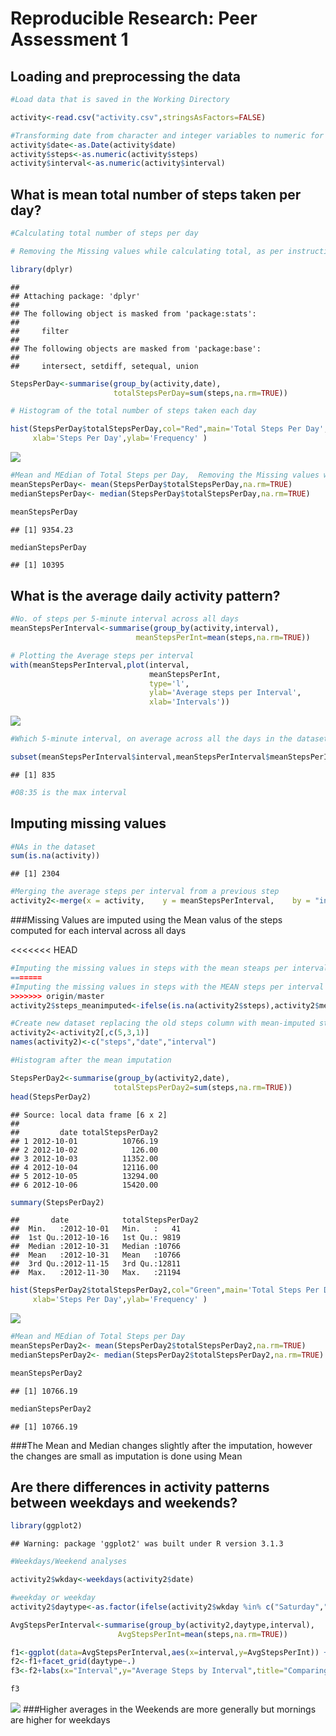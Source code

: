 # Reproducible Research: Peer Assessment 1


## Loading and preprocessing the data


```r
#Load data that is saved in the Working Directory

activity<-read.csv("activity.csv",stringsAsFactors=FALSE)

#Transforming date from character and integer variables to numeric for ease of calculations
activity$date<-as.Date(activity$date)
activity$steps<-as.numeric(activity$steps)
activity$interval<-as.numeric(activity$interval)
```

## What is mean total number of steps taken per day?


```r
#Calculating total number of steps per day

# Removing the Missing values while calculating total, as per instructions missings to be ignored

library(dplyr)
```

```
## 
## Attaching package: 'dplyr'
## 
## The following object is masked from 'package:stats':
## 
##     filter
## 
## The following objects are masked from 'package:base':
## 
##     intersect, setdiff, setequal, union
```

```r
StepsPerDay<-summarise(group_by(activity,date),
                       totalStepsPerDay=sum(steps,na.rm=TRUE))

# Histogram of the total number of steps taken each day

hist(StepsPerDay$totalStepsPerDay,col="Red",main='Total Steps Per Day',
     xlab='Steps Per Day',ylab='Frequency' )
```

![](PA1_template_files/figure-html/unnamed-chunk-2-1.png) 

```r
#Mean and MEdian of Total Steps per Day,  Removing the Missing values while calculating mean/median
meanStepsPerDay<- mean(StepsPerDay$totalStepsPerDay,na.rm=TRUE)
medianStepsPerDay<- median(StepsPerDay$totalStepsPerDay,na.rm=TRUE)

meanStepsPerDay
```

```
## [1] 9354.23
```

```r
medianStepsPerDay
```

```
## [1] 10395
```

## What is the average daily activity pattern?


```r
#No. of steps per 5-minute interval across all days
meanStepsPerInterval<-summarise(group_by(activity,interval),
                            meanStepsPerInt=mean(steps,na.rm=TRUE))

# Plotting the Average steps per interval
with(meanStepsPerInterval,plot(interval,
                               meanStepsPerInt,
                               type='l',
                               ylab='Average steps per Interval',
                               xlab='Intervals'))
```

![](PA1_template_files/figure-html/unnamed-chunk-3-1.png) 

```r
#Which 5-minute interval, on average across all the days in the dataset, contains the maximum number of steps?

subset(meanStepsPerInterval$interval,meanStepsPerInterval$meanStepsPerInt==max(meanStepsPerInterval$meanStepsPerInt))
```

```
## [1] 835
```

```r
#08:35 is the max interval
```

## Imputing missing values

```r
#NAs in the dataset
sum(is.na(activity))
```

```
## [1] 2304
```

```r
#Merging the average steps per interval from a previous step
activity2<-merge(x = activity,    y = meanStepsPerInterval,    by = "interval", all.x=TRUE)
```
###Missing Values are imputed using the Mean valus of the steps computed for each interval across all days

<<<<<<< HEAD
```r
#Imputing the missing values in steps with the mean steaps per interval 
=======
#Imputing the missing values in steps with the MEAN steps per interval 
>>>>>>> origin/master
activity2$steps_meanimputed<-ifelse(is.na(activity2$steps),activity2$meanStepsPerInt,activity2$steps)

#Create new dataset replacing the old steps column with mean-imputed steps column
activity2<-activity2[,c(5,3,1)]
names(activity2)<-c("steps","date","interval")

#Histogram after the mean imputation

StepsPerDay2<-summarise(group_by(activity2,date),
                       totalStepsPerDay2=sum(steps,na.rm=TRUE))
head(StepsPerDay2)
```

```
## Source: local data frame [6 x 2]
## 
##         date totalStepsPerDay2
## 1 2012-10-01          10766.19
## 2 2012-10-02            126.00
## 3 2012-10-03          11352.00
## 4 2012-10-04          12116.00
## 5 2012-10-05          13294.00
## 6 2012-10-06          15420.00
```

```r
summary(StepsPerDay2)
```

```
##       date            totalStepsPerDay2
##  Min.   :2012-10-01   Min.   :   41    
##  1st Qu.:2012-10-16   1st Qu.: 9819    
##  Median :2012-10-31   Median :10766    
##  Mean   :2012-10-31   Mean   :10766    
##  3rd Qu.:2012-11-15   3rd Qu.:12811    
##  Max.   :2012-11-30   Max.   :21194
```

```r
hist(StepsPerDay2$totalStepsPerDay2,col="Green",main='Total Steps Per Day',
     xlab='Steps Per Day',ylab='Frequency' )
```

![](PA1_template_files/figure-html/unnamed-chunk-5-1.png) 

```r
#Mean and MEdian of Total Steps per Day
meanStepsPerDay2<- mean(StepsPerDay2$totalStepsPerDay2,na.rm=TRUE)
medianStepsPerDay2<- median(StepsPerDay2$totalStepsPerDay2,na.rm=TRUE)

meanStepsPerDay2
```

```
## [1] 10766.19
```

```r
medianStepsPerDay2
```

```
## [1] 10766.19
```
###The Mean and Median changes slightly after the imputation, however the changes are small as imputation is done using Mean

## Are there differences in activity patterns between weekdays and weekends?

```r
library(ggplot2)
```

```
## Warning: package 'ggplot2' was built under R version 3.1.3
```

```r
#Weekdays/Weekend analyses

activity2$wkday<-weekdays(activity2$date)

#weekday or weekday
activity2$daytype<-as.factor(ifelse(activity2$wkday %in% c("Saturday","Sunday"),"weekend","weekday"))

AvgStepsPerInterval<-summarise(group_by(activity2,daytype,interval),
                        AvgStepsPerInt=mean(steps,na.rm=TRUE))

f1<-ggplot(data=AvgStepsPerInterval,aes(x=interval,y=AvgStepsPerInt)) + geom_line()
f2<-f1+facet_grid(daytype~.)
f3<-f2+labs(x="Interval",y="Average Steps by Interval",title="Comparing Average Steps per Interval by Weeday/Weekend")

f3
```

![](PA1_template_files/figure-html/unnamed-chunk-6-1.png) 
###Higher averages in the Weekends are more generally but mornings are higher for weekdays
